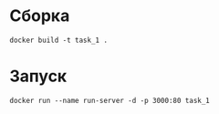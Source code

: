 # Сборка

```
docker build -t task_1 .
```

# Запуск

```
docker run --name run-server -d -p 3000:80 task_1
```
